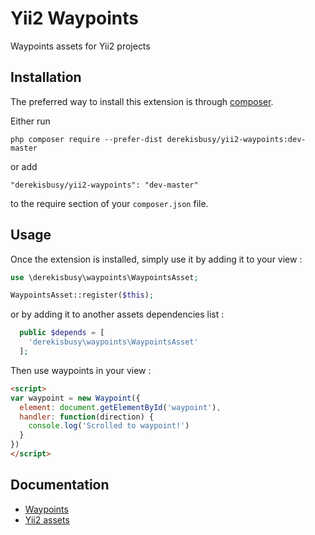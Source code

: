 Yii2 Waypoints
==============
Waypoints assets for Yii2 projects

Installation
------------

The preferred way to install this extension is through [composer](http://getcomposer.org/download/).

Either run

```
php composer require --prefer-dist derekisbusy/yii2-waypoints:dev-master
```

or add

```
"derekisbusy/yii2-waypoints": "dev-master"
```

to the require section of your `composer.json` file.


Usage
-----

Once the extension is installed, simply use it by adding it to your view  :

```php
use \derekisbusy\waypoints\WaypointsAsset;

WaypointsAsset::register($this);
```

or by adding it to another assets dependencies list :

```php
  public $depends = [
    'derekisbusy\waypoints\WaypointsAsset'
  ];
```

Then use waypoints in your view :

```html
<script>
var waypoint = new Waypoint({
  element: document.getElementById('waypoint'),
  handler: function(direction) {
    console.log('Scrolled to waypoint!')
  }
})
</script>
```

Documentation
-------------

 * [Waypoints](http://imakewebthings.com/waypoints/guides/getting-started/)
 * [Yii2 assets](https://www.yiiframework.com/doc/guide/2.0/en/structure-assets)
